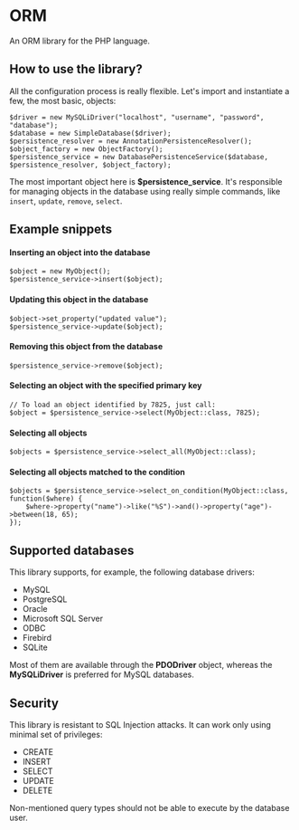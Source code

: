 # ORM
An ORM library for the PHP language.

## How to use the library?
All the configuration process is really flexible. Let's import and instantiate a few, the most basic, objects:

    $driver = new MySQLiDriver("localhost", "username", "password", "database");
    $database = new SimpleDatabase($driver);
    $persistence_resolver = new AnnotationPersistenceResolver();
    $object_factory = new ObjectFactory();
    $persistence_service = new DatabasePersistenceService($database, $persistence_resolver, $object_factory);

The most important object here is __$persistence_service__. It's responsible for managing objects in the database using really simple commands, like `insert`, `update`, `remove`, `select`.

## Example snippets

#### Inserting an object into the database

    $object = new MyObject();
    $persistence_service->insert($object);

#### Updating this object in the database

    $object->set_property("updated value");
    $persistence_service->update($object);

#### Removing this object from the database

    $persistence_service->remove($object);

#### Selecting an object with the specified primary key

    // To load an object identified by 7825, just call:
    $object = $persistence_service->select(MyObject::class, 7825);

#### Selecting all objects

    $objects = $persistence_service->select_all(MyObject::class);

#### Selecting all objects matched to the condition

    $objects = $persistence_service->select_on_condition(MyObject::class, function($where) {
        $where->property("name")->like("%S")->and()->property("age")->between(18, 65);
    });

## Supported databases
This library supports, for example, the following database drivers:
- MySQL
- PostgreSQL
- Oracle
- Microsoft SQL Server
- ODBC
- Firebird
- SQLite

Most of them are available through the __PDODriver__ object, whereas the __MySQLiDriver__ is preferred for MySQL databases.

## Security
This library is resistant to SQL Injection attacks. It can work only using minimal set of privileges:
- CREATE
- INSERT
- SELECT
- UPDATE
- DELETE

Non-mentioned query types should not be able to execute by the database user.
